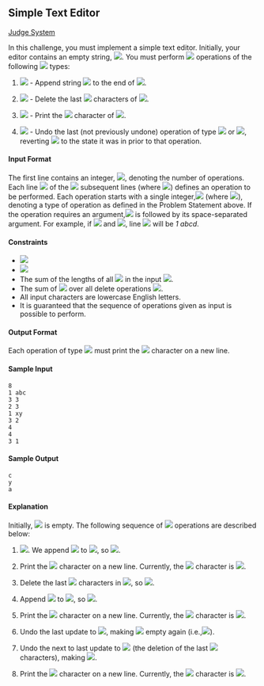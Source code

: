 ## Simple Text Editor

[Judge System](https://www.hackerrank.com/challenges/simple-text-editor/problem)

In this challenge, you must implement a simple text editor. Initially, your editor contains an empty string, <img src="https://latex.codecogs.com/svg.latex?\Large&space;S">. You must perform <img src="https://latex.codecogs.com/svg.latex?\Large&space;Q"> operations of the following <img src="https://latex.codecogs.com/svg.latex?\Large&space;4"> types:

1. <img src="https://latex.codecogs.com/svg.latex?\Large&space;append(W)"> - Append string <img src="https://latex.codecogs.com/svg.latex?\Large&space;W"> to the end of <img src="https://latex.codecogs.com/svg.latex?\Large&space;S">.

2. <img src="https://latex.codecogs.com/svg.latex?\Large&space;delete(k)"> - Delete the last <img src="https://latex.codecogs.com/svg.latex?\Large&space;k"> characters of <img src="https://latex.codecogs.com/svg.latex?\Large&space;S">.

3. <img src="https://latex.codecogs.com/svg.latex?\Large&space;print(k)"> - Print the <img src="https://latex.codecogs.com/svg.latex?\Large&space;k^{th}"> character of <img src="https://latex.codecogs.com/svg.latex?\Large&space;S">.

4. <img src="https://latex.codecogs.com/svg.latex?\Large&space;undo()"> - Undo the last (not previously undone) operation of type <img src="https://latex.codecogs.com/svg.latex?\Large&space;1"> or <img src="https://latex.codecogs.com/svg.latex?\Large&space;2">, reverting <img src="https://latex.codecogs.com/svg.latex?\Large&space;S"> to the state it was in prior to that operation.

#### Input Format

The first line contains an integer, <img src="https://latex.codecogs.com/svg.latex?\Large&space;Q">, denoting the number of operations.<br>
Each line <img src="https://latex.codecogs.com/svg.latex?\Large&space;i"> of the <img src="https://latex.codecogs.com/svg.latex?\Large&space;Q"> subsequent lines (where <img src="https://latex.codecogs.com/svg.latex?\Large&space;0\le{i}<Q">) defines an operation to be performed. Each operation starts with a single integer,<img src="https://latex.codecogs.com/svg.latex?\Large&space;t"> (where <img src="https://latex.codecogs.com/svg.latex?\Large&space;t\in\{1,2,3,4\}">), denoting a type of operation as defined in the Problem Statement above. If the operation requires an argument,<img src="https://latex.codecogs.com/svg.latex?\Large&space;t"> is followed by its space-separated argument. For example, if <img src="https://latex.codecogs.com/svg.latex?\Large&space;t=1"> and <img src="https://latex.codecogs.com/svg.latex?\Large&space;W=abcd">, line <img src="https://latex.codecogs.com/svg.latex?\Large&space;i"> will be *1 abcd*.

#### Constraints
- <img src="https://latex.codecogs.com/svg.latex?\Large&space;1\le{Q}\le{10^6}">
- <img src="https://latex.codecogs.com/svg.latex?\Large&space;1\le{k}\le{|S|}">
- The sum of the lengths of all <img src="https://latex.codecogs.com/svg.latex?\Large&space;W"> in the input <img src="https://latex.codecogs.com/svg.latex?\Large&space;\le{10^6}">.
- The sum of <img src="https://latex.codecogs.com/svg.latex?\Large&space;k"> over all delete operations <img src="https://latex.codecogs.com/svg.latex?\Large&space;\le{2.10^6}">.
- All input characters are lowercase English letters.
- It is guaranteed that the sequence of operations given as input is possible to perform.

#### Output Format

Each operation of type <img src="https://latex.codecogs.com/svg.latex?\Large&space;3"> must print the <img src="https://latex.codecogs.com/svg.latex?\Large&space;k^{th}"> character on a new line.

#### Sample Input
```
8
1 abc
3 3
2 3
1 xy
3 2
4 
4 
3 1
```
#### Sample Output
```
c
y
a
```
#### Explanation

Initially, <img src="https://latex.codecogs.com/svg.latex?\Large&space;S"> is empty. The following sequence of <img src="https://latex.codecogs.com/svg.latex?\Large&space;8"> operations are described below:

1. <img src="https://latex.codecogs.com/svg.latex?\Large&space;S=\varnothing">. We append <img src="https://latex.codecogs.com/svg.latex?\Large&space;abc"> to <img src="https://latex.codecogs.com/svg.latex?\Large&space;S">, so <img src="https://latex.codecogs.com/svg.latex?\Large&space;S=abc">.

2. Print the <img src="https://latex.codecogs.com/svg.latex?\Large&space;3^{rd}"> character on a new line. Currently, the <img src="https://latex.codecogs.com/svg.latex?\Large&space;3^{rd}"> character is <img src="https://latex.codecogs.com/svg.latex?\Large&space;c">.

3. Delete the last <img src="https://latex.codecogs.com/svg.latex?\Large&space;3"> characters in <img src="https://latex.codecogs.com/svg.latex?\Large&space;S(abc)">, so <img src="https://latex.codecogs.com/svg.latex?\Large&space;S=\varnothing">.

4. Append <img src="https://latex.codecogs.com/svg.latex?\Large&space;xy"> to <img src="https://latex.codecogs.com/svg.latex?\Large&space;S">, so <img src="https://latex.codecogs.com/svg.latex?\Large&space;S=xy">.

5. Print the <img src="https://latex.codecogs.com/svg.latex?\Large&space;2^{nd}"> character on a new line. Currently, the <img src="https://latex.codecogs.com/svg.latex?\Large&space;2^{nd}"> character is <img src="https://latex.codecogs.com/svg.latex?\Large&space;y">.

6. Undo the last update to <img src="https://latex.codecogs.com/svg.latex?\Large&space;S">, making <img src="https://latex.codecogs.com/svg.latex?\Large&space;S"> empty again (i.e.,<img src="https://latex.codecogs.com/svg.latex?\Large&space;S=\varnothing">).

7. Undo the next to last update to <img src="https://latex.codecogs.com/svg.latex?\Large&space;S"> (the deletion of the last <img src="https://latex.codecogs.com/svg.latex?\Large&space;3"> characters), making <img src="https://latex.codecogs.com/svg.latex?\Large&space;S=abc">.

8. Print the <img src="https://latex.codecogs.com/svg.latex?\Large&space;1^{st}"> character on a new line. Currently, the <img src="https://latex.codecogs.com/svg.latex?\Large&space;1^{st}"> character is <img src="https://latex.codecogs.com/svg.latex?\Large&space;a">.
